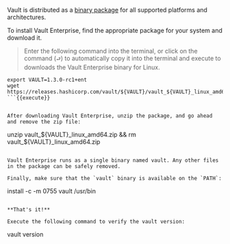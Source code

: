 Vault is distributed as a [binary package](https://www.vaultproject.io/downloads.html) for all supported platforms and architectures.

To install Vault Enterprise, find the appropriate package for your system and download it.

> Enter the following command into the terminal, or click on the command (`⮐`) to automatically copy it into the terminal and execute to downloads the Vault Enterprise binary for Linux.

```
export VAULT=1.3.0-rc1+ent
wget https://releases.hashicorp.com/vault/${VAULT}/vault_${VAULT}_linux_amd64.zip
```{{execute}}


After downloading Vault Enterprise, unzip the package, and go ahead and remove the zip file:

```
unzip vault_${VAULT}_linux_amd64.zip && rm vault_${VAULT}_linux_amd64.zip
```{{execute}}

Vault Enterprise runs as a single binary named vault. Any other files in the package can be safely removed.

Finally, make sure that the `vault` binary is available on the `PATH`:

```
install -c -m 0755 vault /usr/bin
```{{execute}}

**That's it!**

Execute the following command to verify the vault version:

```
vault version
```{{execute}}
